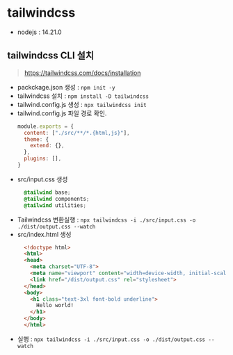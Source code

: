 # tailwindcss
  - nodejs : 14.21.0 


## tailwindcss CLI 설치 
  > https://tailwindcss.com/docs/installation
  - packckage.json 생성 : `npm init -y`
  - tailwindcss 설치 : `npm install -D tailwindcss`
  - tailwind.config.js 생성 : `npx tailwindcss init`
  - tailwind.config.js 파일 경로 확인.
    ``` js
    module.exports = {
      content: ["./src/**/*.{html,js}"],
      theme: {
        extend: {},
      },
      plugins: [],
    }
    ```
  - src/input.css 생성
    ``` css
      @tailwind base;
      @tailwind components;
      @tailwind utilities;
    ```
  - Tailwindcss 변환실행 : `npx tailwindcss -i ./src/input.css -o ./dist/output.css --watch`
  - src/index.html 생성
    ``` html
      <!doctype html>
      <html>
      <head>
        <meta charset="UTF-8">
        <meta name="viewport" content="width=device-width, initial-scale=1.0">
        <link href="/dist/output.css" rel="stylesheet">
      </head>
      <body>
        <h1 class="text-3xl font-bold underline">
          Hello world!
        </h1>
      </body>
      </html>
    ```
  - 실행 : `npx tailwindcss -i ./src/input.css -o ./dist/output.css --watch`